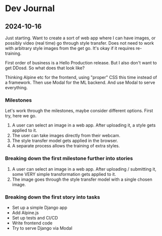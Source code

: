 # Dev Journal

## 2024-10-16

Just starting. Want to create a sort of web app where I can have images, or possibly video (real time) go through style transfer. Does not need to work with arbitrary style images from the get go. It's okay if it requires re-training.

First order of business is a Hello Production release. But I also don't want to get DDosd. So what does that look like?

Thinking Alpine etc for the frontend, using "proper" CSS this time instead of a framework. Then use Modal for the ML backend. And use Modal to serve everything.

### Milestones

Let's work through the milestones, maybe consider different options. First try, here we go.

1. A user can select an image in a web app. After uploading it, a style gets applied to it.
2. The user can take images directly from their webcam.
3. The style transfer model gets applied in the browser.
4. A separate process allows the training of extra styles.

### Breaking down the first milestone further into stories

1. A user can select an image in a web app. After uploading / submitting it, some VERY simple transformation gets applied to it.
2. The image goes through the style transfer model with a single chosen image.

### Breaking down the first story into tasks

- Set up a simple Django app
- Add Alpine.js
- Set up tests and CI/CD
- Write frontend code
- Try to serve Django via Modal
